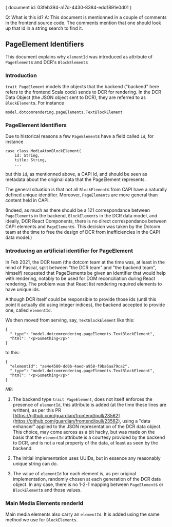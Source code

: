 ( document id: 03feb394-a17d-4430-8384-edd1891e0d01 )

Q: What is this id? A: This document is mentionned in a couple of comments in the frontend source code. The comments mention that one should look up that id in a string search to find it. 

## PageElement Identifiers

This document explains why `elementId` was introduced as attribute of `PageElement`s and DCR's `BlockElement`s

### Introduction

`trait PageElement` models the objects that the backend ("backend" here refers to the frontend Scala code) sends to DCR for rendering. In the DCR Data Object (the JSON object sent to DCR), they are referred to as `BlockElement`s. For instance 

```
model.dotcomrendering.pageElements.TextBlockElement
```

### PageElement Identifiers

Due to historical reasons a few `PageElement`s have a field called `id`, for instance

```
case class MediaAtomBlockElement(
    id: String,
    title: String,
    ...
```

but this `id`, as mentionned above, a CAPI id, and should be seen as metadata about the original data that the PageElement represents. 

The general situation is that not all `BlockElement`s from CAPI have a naturally defined unique identifier. Moreover, `PageElement`s are more general than content held in CAPI. 

(Indeed, as much as there should be a 121 correspondance between `PageElement`s in the backend, `BlockElement`s in the DCR data model, and ideally, DCR React Components, there is no direct correspondance between CAPI elements and `PageElement`s. This decision was taken by the Dotcom team at the time to free the design of DCR from inefficiencies in the CAPI data model.)

### Introducing an artificial identifier for PageElement

In Feb 2021, the DCR team (the dotcom team at the time was, at least in the mind of Pascal, split between "the DCR team" and "the backend team", himself) requested that PageElements be given an identifier that would help with rendering, notably to be used for DOM reconciliation during React rendering. The problem was that React list rendering required elements to have unique ids.

Although DCR itself could be responsible to provide those ids (until this point it actually did using integer indices), the backend accepted to provide one, called `elementId`. 

We then moved from serving, say, `TextBlockElement` like this:   

```
{
  "_type": "model.dotcomrendering.pageElements.TextBlockElement",
  "html": "<p>Something</p>"
}
```

to this:

```
{
  "elementId": "ae4e4580-dd0b-4aed-a958-f9ba6aa79ca2",
  "_type": "model.dotcomrendering.pageElements.TextBlockElement",
  "html": "<p>Something</p>"
}
```

*NB*:

1. The backend type `trait PageElement`, does not itself enforces the presence of `elementId`, this attribute is added (at the time these lines are written), as per this PR [https://github.com/guardian/frontend/pull/23562](https://github.com/guardian/frontend/pull/23562), using a "data enhancer" applied to the JSON representation of the DCR data object. This choice, may come across as a bit hacky, but was made on the basis that the `elementId` attribute is a courtesy provided by the backend to DCR, and is not a real property of the data, at least as seen by the backend.

2. The initial implementation uses UUIDs, but in essence any reasonably unique string can do. 

3. The value of `elementId` for each element is, as per original implementation, randomly chosen at each generation of the DCR data object. In any case, there is no 1-2-1 mapping between `PageElement`s or `BlockElement`s and those values. 

### Main Media Elements renderId

Main media elements also carry an `elementId`. It is added using the same method we use for `BlockElement`s.
